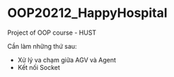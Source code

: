 # OOP20212_HappyHospital
Project of OOP course - HUST


Cần làm những thứ sau:
  - Xử lý va chạm giữa AGV và Agent
  - Kết nối Socket
